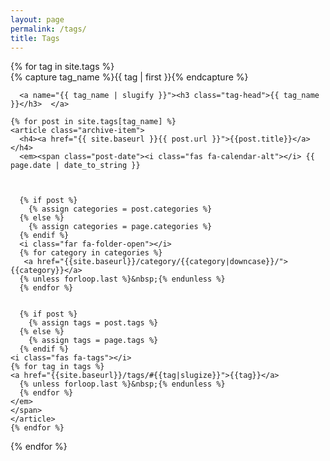 ```yaml
---
layout: page
permalink: /tags/
title: Tags
---
```



<div id="archives">
{% for tag in site.tags %}
  <div class="archive-group">
    {% capture tag_name %}{{ tag | first }}{% endcapture %}
    <div id="#{{ tag_name | slugify }}"></div>
    <p></p>

      <a name="{{ tag_name | slugify }}"><h3 class="tag-head">{{ tag_name }}</h3>  </a>

    {% for post in site.tags[tag_name] %}
    <article class="archive-item">
      <h4><a href="{{ site.baseurl }}{{ post.url }}">{{post.title}}</a></h4>
      <em><span class="post-date"><i class="fas fa-calendar-alt"></i> {{ page.date | date_to_string }}



      {% if post %}
        {% assign categories = post.categories %}
      {% else %}
        {% assign categories = page.categories %}
      {% endif %}
      <i class="far fa-folder-open"></i>
      {% for category in categories %}
       <a href="{{site.baseurl}}/category/{{category|downcase}}/">{{category}}</a>
      {% unless forloop.last %}&nbsp;{% endunless %}
      {% endfor %}


      {% if post %}
        {% assign tags = post.tags %}
      {% else %}
        {% assign tags = page.tags %}
      {% endif %}
    <i class="fas fa-tags"></i>
    {% for tag in tags %}
    <a href="{{site.baseurl}}/tags/#{{tag|slugize}}">{{tag}}</a>
      {% unless forloop.last %}&nbsp;{% endunless %}
      {% endfor %}
    </em>
    </span>
    </article>
    {% endfor %}
  </div>
{% endfor %}
</div>
